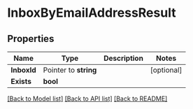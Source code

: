 # InboxByEmailAddressResult

## Properties

Name | Type | Description | Notes
------------ | ------------- | ------------- | -------------
**InboxId** | Pointer to **string** |  | [optional] 
**Exists** | **bool** |  | 

[[Back to Model list]](../README#documentation-for-models) [[Back to API list]](../README#documentation-for-api-endpoints) [[Back to README]](../README)


